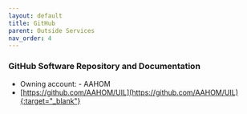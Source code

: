 ```yaml
---
layout: default
title: GitHub
parent: Outside Services
nav_order: 4
---
```


### GitHub Software Repository and Documentation	

- Owning account: - AAHOM
- [https://github.com/AAHOM/UIL](https://github.com/AAHOM/UIL){:target="_blank"} 
